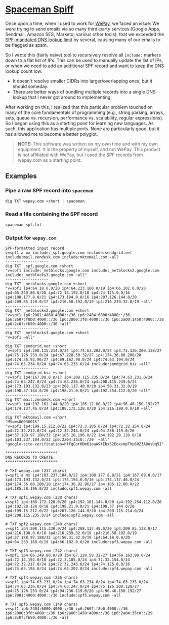 # [Spaceman Spiff](https://www.google.com/search?q=Spaceman%20Spiff)

Once upon a time, when I used to work for [WePay](https://wepay.com), we faced an issue: We were trying to send emails via so many third-party services (Google Apps, Sendmail, Amazon SES, Marketo, various other tools), that we exceeded the [SPF-mandated DNS lookup limit](https://sendgrid.com/docs/Classroom/Deliver/Sender_Authentication/spf_dont_exceed_ten_dns_lookups.html) by several, causing many of our emails to be flagged as spam.

So I wrote this (fairly naïve) tool to recursively resolve all `include:` markers down to a flat list of IPs. This can be used to manually update the list of IPs, or when we need to add an additional SPF record and want to keep the DNS lookup count low.

* It doesn't resolve smaller CIDRs into larger/overlapping ones, but it should someday.
* There are better ways of bundling multiple records into a single DNS lookup that I never got around to implementing.

After working on this, I realized that this particular problem touched on many of the core fundamentals of programming (e.g., string parsing, arrays, sets, queue vs. recursion, performance vs. scalability, regular expressions). So I began using this as a starting point for learning new languages. As such, this application has multiple ports. None are particularly good, but it has allowed me to become a better polyglot.

> **NOTE:** This software was written on my own time and with my own equipment. It is the property of myself, and not WePay. This product is not affiliated with WePay, but I used the SPF records from wepay.com as a starting point.

## Examples
### Pipe a raw SPF record into `spaceman`

```bash
dig TXT wepay.com +short | spaceman
```

### Read a file containing the SPF record

```bash
spaceman spf.txt
```

### Output for `wepay.com`
```
SPF-formatted input record
v=spf1 a mx include:_spf.google.com include:sendgrid.net include:mail.zendesk.com include:mktomail.com -all
-------------------
dig TXT _spf.google.com +short
"v=spf1 include:_netblocks.google.com include:_netblocks2.google.com include:_netblocks3.google.com ~all"
-------------------
dig TXT _netblocks.google.com +short
"v=spf1 ip4:64.18.0.0/20 ip4:64.233.160.0/19 ip4:66.102.0.0/20 ip4:66.249.80.0/20 ip4:72.14.192.0/18 ip4:74.125.0.0/16 ip4:108.177.8.0/21 ip4:173.194.0.0/16 ip4:207.126.144.0/20 ip4:209.85.128.0/17 ip4:216.58.192.0/19 ip4:216.239.32.0/19 ~all"
-------------------
dig TXT _netblocks2.google.com +short
"v=spf1 ip6:2001:4860:4000::/36 ip6:2404:6800:4000::/36 ip6:2607:f8b0:4000::/36 ip6:2800:3f0:4000::/36 ip6:2a00:1450:4000::/36 ip6:2c0f:fb50:4000::/36 ~all"
-------------------
dig TXT _netblocks3.google.com +short
"v=spf1 ~all"
-------------------
dig TXT sendgrid.net +short
"v=spf1 ip4:208.115.214.0/24 ip4:74.63.202.0/24 ip4:75.126.200.128/27 ip4:75.126.253.0/24 ip4:67.228.50.32/27 ip4:174.36.80.208/28 ip4:174.36.92.96/27 ip4:69.162.98.0/24 ip4:74.63.194.0/24 ip4:74.63.234.0/24 ip4:74.63.235.0/24 include:sendgrid.biz ~all"
-------------------
dig TXT sendgrid.biz +short
"v=spf1 ip4:167.89.0.0/17 ip4:208.115.235.0/24 ip4:74.63.231.0/24 ip4:74.63.247.0/24 ip4:74.63.236.0/24 ip4:208.115.239.0/24 ip4:173.193.132.0/23 ip4:208.117.48.0/20 ip4:50.31.32.0/19 ip4:198.37.144.0/20 ip4:198.21.0.0/21 ip4:192.254.112.0/20 ~all"
-------------------
dig TXT mail.zendesk.com +short
"v=spf1 ip4:192.161.144.0/20 ip4:185.12.80.0/22 ip4:96.46.150.192/27 ip4:174.137.46.0/24 ip4:188.172.128.0/20 ip4:216.198.0.0/18 ~all"
-------------------
dig TXT mktomail.com +short
"MS=ms86038015"
"v=spf1 ip4:199.15.212.0/22 ip4:72.3.185.0/24 ip4:72.32.154.0/24 ip4:72.32.217.0/24 ip4:72.32.243.0/24 ip4:94.236.119.0/26 ip4:37.188.97.188/32 ip4:185.28.196.0/22 ip4:192.28.128.0/18 ip4:103.237.104.0/22 ip6:2a04:35c0::/29  ~all"
"google-site-verification=hlFqCorHDm61oaA9tEbxS2EoxvmpThp60Z3A8osUq5I"

***********************
DNS RECORDS TO CREATE:
***********************

# TXT wepay.com (237 chars)
v=spf1 a mx ip4:103.237.104.0/22 ip4:108.177.8.0/21 ip4:167.89.0.0/17 ip4:173.193.132.0/23 ip4:173.194.0.0/16 ip4:174.137.46.0/24 ip4:174.36.80.208/28 ip4:174.36.92.96/27 ip4:185.12.80.0/22 ip4:185.28.196.0/22 include:spf1.wepay.com -all

# TXT spf1.wepay.com (238 chars)
v=spf1 ip4:188.172.128.0/20 ip4:192.161.144.0/20 ip4:192.254.112.0/20 ip4:192.28.128.0/18 ip4:198.21.0.0/21 ip4:198.37.144.0/20 ip4:199.15.212.0/22 ip4:207.126.144.0/20 ip4:208.115.214.0/24 ip4:208.115.235.0/24 include:spf2.wepay.com -all

# TXT spf2.wepay.com (248 chars)
v=spf1 ip4:208.115.239.0/24 ip4:208.117.48.0/20 ip4:209.85.128.0/17 ip4:216.198.0.0/18 ip4:216.239.32.0/19 ip4:216.58.192.0/19 ip4:37.188.97.188/32 ip4:50.31.32.0/19 ip4:64.18.0.0/20 ip4:64.233.160.0/19 ip4:66.102.0.0/20 include:spf3.wepay.com -all

# TXT spf3.wepay.com (242 chars)
v=spf1 ip4:66.249.80.0/20 ip4:67.228.50.32/27 ip4:69.162.98.0/24 ip4:72.14.192.0/18 ip4:72.3.185.0/24 ip4:72.32.154.0/24 ip4:72.32.217.0/24 ip4:72.32.243.0/24 ip4:74.125.0.0/16 ip4:74.63.194.0/24 ip4:74.63.202.0/24 include:spf4.wepay.com -all

# TXT spf4.wepay.com (236 chars)
v=spf1 ip4:74.63.231.0/24 ip4:74.63.234.0/24 ip4:74.63.235.0/24 ip4:74.63.236.0/24 ip4:74.63.247.0/24 ip4:75.126.200.128/27 ip4:75.126.253.0/24 ip4:94.236.119.0/26 ip4:96.46.150.192/27 ip6:2001:4860:4000::/36 include:spf5.wepay.com -all

# TXT spf5.wepay.com (149 chars)
v=spf1 ip6:2404:6800:4000::/36 ip6:2607:f8b0:4000::/36 ip6:2800:3f0:4000::/36 ip6:2a00:1450:4000::/36 ip6:2a04:35c0::/29 ip6:2c0f:fb50:4000::/36 -all
```
